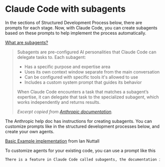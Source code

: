 # Claude Code with subagents

In the sections of Structured Development Process below, there are prompts for each stage.  Now, with Claude Code, you can create subagents based on these prompts to help implement the process automatically. 

[What are subagents?](https://docs.anthropic.com/en/docs/claude-code/sub-agents)

> Subagents are pre-configured AI personalities that Claude Code can delegate tasks to. Each subagent:
>
> - Has a specific purpose and expertise area
> - Uses its own context window separate from the main conversation
> - Can be configured with specific tools it's allowed to use
> - Includes a custom system prompt that guides its behavior
>
> When Claude Code encounters a task that matches a subagent’s expertise, it can delegate that task to the specialized subagent, which works independently and returns results.
>
> *Excerpt copied from [Anthropic documentation](https://docs.anthropic.com/en/docs/claude-code/sub-agents).*

The Anthropic help doc has instructions for creating subagents.  You can customize prompts like in the structured development processes below, and create your own agents.  

[Basic Example implementation](https://github.com/iannuttall/claude-agents) from Ian Nuttall

To customize agents for your existing code, you can use a prompt like this

```md
There is a feature in Claude Code called subagents, the documentation is at https://docs.anthropic.com/en/docs/claude-code/sub-agents. Please go through it and determine what would be the best sub agents you can create for my app that would improve my app and speed up coding time, then implement the subagents. 
```




